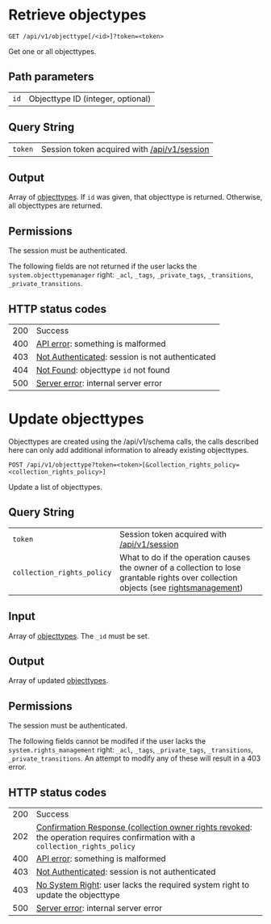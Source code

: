 # Retrieve objectypes

    GET /api/v1/objecttype[/<id>]?token=<token>

Get one or all objecttypes.

## Path parameters

|   |   |
|---|---|
| `id` | Objecttype ID (integer, optional) |

## Query String

|   |   |
|---|---|
| `token` | Session token acquired with [/api/v1/session](/technical/api/session/session.md) |

## Output

Array of [objecttypes](/technical/types/objecttype/objecttype.md). If `id` was given, that objecttype is returned. Otherwise, all
objecttypes are returned.

## Permissions

The session must be authenticated.

The following fields are not returned if the user lacks the `system.objecttypemanager` right:
`_acl`, `_tags`, `_private_tags`, `_transitions`, `_private_transitions`.

## HTTP status codes

|   |   |
|---|---|
| 200 | Success |
| 400 | [API error](/technical/errors/errors.md#api_error): something is malformed |
| 403 | [Not Authenticated](/technical/errors/errors.md#not_authenticated): session is not authenticated |
| 404 | [Not Found](/technical/errors/errors.md#not_found): objecttype `id` not found |
| 500 | [Server error](/technical/errors/errors.md#server_error): internal server error |





# Update objecttypes

Objecttypes are created using the /api/v1/schema calls, the calls described
here can only add additional information to already existing objecttypes.

    POST /api/v1/objecttype?token=<token>[&collection_rights_policy=<collection_rights_policy>]

Update a list of objecttypes.

## Query String

|   |   |
|---|---|
| `token` | Session token acquired with [/api/v1/session](/technical/api/session/session.md) |
| `collection_rights_policy` | What to do if the operation causes the owner of a collection to lose grantable rights over collection objects (see [rightsmanagement](/technical/rightsmanagement/rightsmanagement.md#collection_rights_policy)) |

## Input

Array of [objecttypes](/technical/types/objecttype/objecttype.md). The `_id` must be set.

## Output

Array of updated [objecttypes](/technical/types/objecttype/objecttype.md).

## Permissions

The session must be authenticated.

The following fields cannot be modifed if the user lacks the `system.rights_management` right:
`_acl`, `_tags`, `_private_tags`, `_transitions`, `_private_transitions`.
An attempt to modify any of these will result in a 403 error.

## HTTP status codes

|   |   |
|---|---|
| 200 | Success |
| 202 | [Confirmation Response (collection owner rights revoked](/technical/confirmation/confirmation.md#corr): the operation requires confirmation with a `collection_rights_policy` |
| 400 | [API error](/technical/errors/errors.md#api_error): something is malformed |
| 403 | [Not Authenticated](/technical/errors/errors.md#not_authenticated): session is not authenticated |
| 403 | [No System Right](/technical/errors/errors.md#no_system_right): user lacks the required system right to update the objecttype |
| 500 | [Server error](/technical/errors/errors.md#server_error): internal server error |
